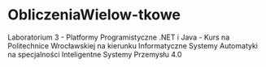 # ObliczeniaWielow-tkowe
Laboratorium 3 - Platformy Programistyczne .NET i Java - Kurs na Politechnice Wrocławskiej na kierunku Informatyczne Systemy Automatyki na specjalności Inteligentne Systemy Przemysłu 4.0
